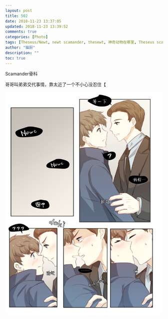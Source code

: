 ```yaml
---
layout: post
title: 502
date: 2018-11-23 13:37:05
updated: 2018-11-23 13:39:52
comments: true
categories: [Photo]
tags: [Theseus/Newt, newt scamander, thesewt, 神奇动物在哪里, Theseus scamander]
author: "猫厨"
description: ""
toc: true
---
```


<p>Scamander骨科<br /></p> 
<p>哥哥叫弟弟交代事情，靠太近了一个不小心没忍住【</p>

![](https://raw.githubusercontent.com/alicewish/meowchain247/master/img_cVZNdzJtQk9JV2M3TytRWE1hU2xUekJhei9WYVJpOXNvckVxS29xeW8yL3lLK3Y5Mk1UMVFRPT0.jpg)